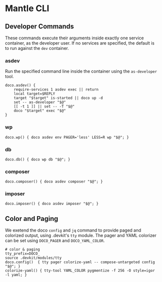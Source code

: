 # Mantle CLI

## Developer Commands

These commands execute their arguments inside exactly one service container, as the developer user.  If no services are specified, the default is to run against the `dev` container.

### asdev

Run the specified command line inside the container using the `as-developer` tool.

```shell
doco.asdev() {
	require-services 1 asdev exec || return
	local target=$REPLY
	target "$target" is-started || doco up -d
	set -- as-developer "$@"
	[[ -t 1 ]] || set -- -T "$@"
	doco "$target" exec "$@"
}
```

### wp

```shell
doco.wp() { doco asdev env PAGER='less' LESS=R wp "$@"; }
```

### db

```shell
doco.db() { doco wp db "$@"; }
```

### composer

```shell
doco.composer() { doco asdev composer "$@"; }
```

### imposer

```shell
doco.imposer() { doco asdev imposer "$@"; }
```

## Color and Paging

We exetend the doco `config` and `jq` command to provide paged and colorized output, using .devkit's `tty` module.  The pager and YAML colorizer can be set using `DOCO_PAGER` and `DOCO_YAML_COLOR`.

```shell
# color & paging
tty_prefix=DOCO_
source .devkit/modules/tty
doco.config()  { tty pager colorize-yaml -- compose-untargeted config  "$@"; }
colorize-yaml() { tty-tool YAML_COLOR pygmentize -f 256 -O style=igor -l yaml; }
```